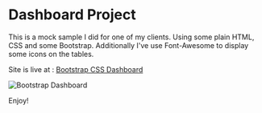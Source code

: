 # Dashboard Project

This is a mock sample I did for one of my clients. Using some plain HTML, CSS and some Bootstrap. 
Additionally I've use Font-Awesome to display some icons on the tables.

Site is live at : 
[Bootstrap CSS Dashboard](https://css-dash-mock.netlify.app/)

![Bootstrap Dashboard](https://user-images.githubusercontent.com/30714048/90589296-62b26a00-e1a3-11ea-8a95-470dc8b18b73.png)

Enjoy! 
